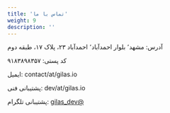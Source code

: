 ```yaml
---
title: 'تماس با ما'
weight: 9
description: ''
---
```


آدرس: مشهد٬ بلوار احمد‌آباد٬ احمدآباد ۲۳، پلاک ۱۷، طبقه دوم

کد پستی: ۹۱۸۳۸۹۸۳۵۷ 

ایمیل: contact/at/gilas.io

پشتیبانی فنی: dev/at/gilas.io

پشتیبانی تلگرام: [gilas_dev@](https://t.me/gilas_dev)

